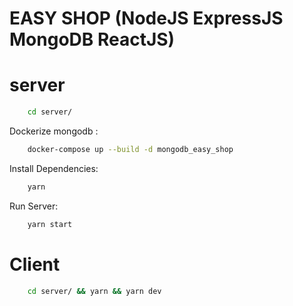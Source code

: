 # EASY SHOP (NodeJS ExpressJS MongoDB ReactJS)

# server

```sh
    cd server/
```

Dockerize mongodb :

```sh
    docker-compose up --build -d mongodb_easy_shop
```
Install Dependencies:

```sh
    yarn
```

Run Server:

```sh
    yarn start
```

# Client
```sh
    cd server/ && yarn && yarn dev
```

